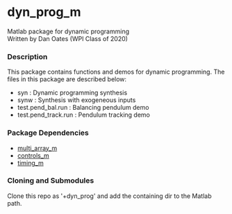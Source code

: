 # dyn_prog_m
Matlab package for dynamic programming  
Written by Dan Oates (WPI Class of 2020)

### Description
This package contains functions and demos for dynamic programming. The files in this package are described below:

- syn : Dynamic programming synthesis
- synw : Synthesis with exogeneous inputs
- test.pend_bal.run : Balancing pendulum demo
- test.pend_track.run : Pendulum tracking demo

### Package Dependencies
- [multi_array_m](https://github.com/doates625/multi_array_m.git)
- [controls_m](https://github.com/doates625/controls_m.git)
- [timing_m](https://github.com/doates625/timing_m.git)

### Cloning and Submodules
Clone this repo as '+dyn_prog' and add the containing dir to the Matlab path.